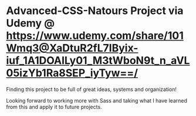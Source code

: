 # Advanced-CSS-Natours Project via Udemy @ https://www.udemy.com/share/101Wmq3@XaDtuR2fL7IByix-iuf_1A1DOAILy01_M3tWboN9t_n_aVL05izYb1Ra8SEP_iyTyw==/

Finding this project to be full of great ideas, systems and organization!

Looking forward to working more with Sass and taking what I have learned from this and apply it to future projects.

